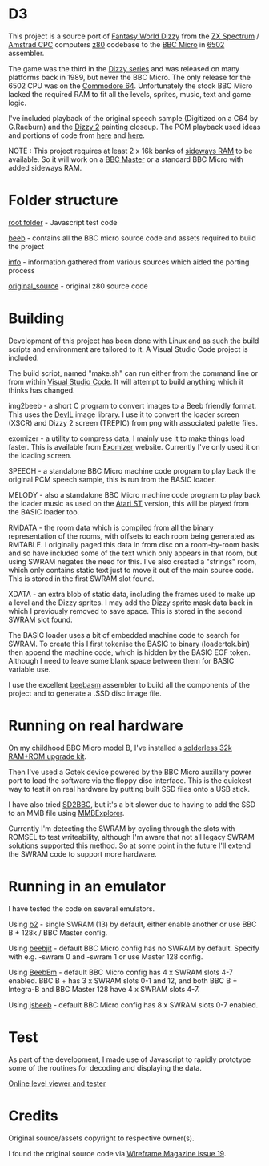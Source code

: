 # D3

This project is a source port of [Fantasy World Dizzy](https://en.wikipedia.org/wiki/Fantasy_World_Dizzy) from the [ZX Spectrum](https://en.wikipedia.org/wiki/ZX_Spectrum) / [Amstrad CPC](https://en.wikipedia.org/wiki/Amstrad_CPC) computers [z80](https://en.wikipedia.org/wiki/Zilog_Z80) codebase to the [BBC Micro](https://en.wikipedia.org/wiki/BBC_Micro) in [6502](https://en.wikipedia.org/wiki/MOS_Technology_6502) assembler.

The game was the third in the [Dizzy series](https://en.wikipedia.org/wiki/Dizzy_(series)) and was released on many platforms back in 1989, but never the BBC Micro. The only release for the 6502 CPU was on the [Commodore 64](https://en.wikipedia.org/wiki/Commodore_64). Unfortunately the stock BBC Micro lacked the required RAM to fit all the levels, sprites, music, text and game logic.

I've included playback of the original speech sample (Digitized on a C64 by G.Raeburn) and the [Dizzy 2](https://en.wikipedia.org/wiki/Treasure_Island_Dizzy) painting closeup. The PCM playback used ideas and portions of code from [here](https://scarybeastsecurity.blogspot.com/2020/06/sampled-sound-1980s-style-from-sn76489.html) and [here](https://github.com/scarybeasts/misc).

NOTE : This project requires at least 2 x 16k banks of [sideways RAM](https://en.wikipedia.org/wiki/Sideways_address_space) to be available. So it will work on a [BBC Master](https://en.wikipedia.org/wiki/BBC_Master) or a standard BBC Micro with added sideways RAM.

# Folder structure

[root folder](https://github.com/picosonic/D3) - Javascript test code

[beeb](https://github.com/picosonic/D3/tree/main/beeb) - contains all the BBC micro source code and assets required to build the project

[info](https://github.com/picosonic/D3/tree/main/info) - information gathered from various sources which aided the porting process

[original_source](https://github.com/picosonic/D3/tree/main/original_source) - original z80 source code

# Building

Development of this project has been done with Linux and as such the build scripts and environment are tailored to it. A Visual Studio Code project is included.

The build script, named "make.sh" can run either from the command line or from within [Visual Studio Code](https://code.visualstudio.com/). It will attempt to build anything which it thinks has changed.

img2beeb - a short C program to convert images to a Beeb friendly format. This uses the [DevIL](https://openil.sourceforge.net/) image library. I use it to convert the loader screen (XSCR) and Dizzy 2 screen (TREPIC) from png with associated palette files.

exomizer - a utility to compress data, I mainly use it to make things load faster. This is available from [Exomizer](https://bitbucket.org/magli143/exomizer/wiki/Home) website. Currently I've only used it on the loading screen.

SPEECH - a standalone BBC Micro machine code program to play back the original PCM speech sample, this is run from the BASIC loader.

MELODY - also a standalone BBC Micro machine code program to play back the loader music as used on the [Atari ST](https://en.wikipedia.org/wiki/Atari_ST) version, this will be played from the BASIC loader too.

RMDATA - the room data which is compiled from all the binary representation of the rooms, with offsets to each room being generated as RMTABLE. I originally paged this data in from disc on a room-by-room basis and so have included some of the text which only appears in that room, but using SWRAM negates the need for this. I've also created a "strings" room, which only contains static text just to move it out of the main source code. This is stored in the first SWRAM slot found.

XDATA - an extra blob of static data, including the frames used to make up a level and the Dizzy sprites. I may add the Dizzy sprite mask data back in which I previously removed to save space. This is stored in the second SWRAM slot found.

The BASIC loader uses a bit of embedded machine code to search for SWRAM. To create this I first tokenise the BASIC to binary (loadertok.bin) then append the machine code, which is hidden by the BASIC EOF token. Although I need to leave some blank space between them for BASIC variable use.

I use the excellent [beebasm](https://github.com/stardot/beebasm) assembler to build all the components of the project and to generate a .SSD disc image file.

# Running on real hardware

On my childhood BBC Micro model B, I've installed a [solderless 32k RAM+ROM upgrade kit](http://www.boobip.com/hardware/32kb-ram-32kb-rom).

Then I've used a Gotek device powered by the BBC Micro auxillary power port to load the software via the floppy disc interface. This is the quickest way to test it on real hardware by putting built SSD files onto a USB stick.

I have also tried [SD2BBC](https://www.thefuturewas8bit.com/shop/bbc/sd2bbc.html), but it's a bit slower due to having to add the SSD to an MMB file using [MMBExplorer](https://github.com/robcfg/retrotools/releases).

Currently I'm detecting the SWRAM by cycling through the slots with ROMSEL to test writeability, although I'm aware that not all legacy SWRAM solutions supported this method. So at some point in the future I'll extend the SWRAM code to support more hardware.

# Running in an emulator

I have tested the code on several emulators.

Using [b2](https://github.com/tom-seddon/b2) - single SWRAM (13) by default, either enable another or use BBC B + 128k / BBC Master config.

Using [beebjit](https://github.com/scarybeasts/beebjit) - default BBC Micro config has no SWRAM by default. Specify with e.g. -swram 0 and -swram 1 or use Master 128 config.

Using [BeebEm](https://en.wikipedia.org/wiki/BeebEm) - default BBC Micro config has 4 x SWRAM slots 4-7 enabled. BBC B + has 3 x SWRAM slots 0-1 and 12, and both BBC B + Integra-B and BBC Master 128 have 4 x SWRAM slots 4-7.

Using [jsbeeb](https://bbc.godbolt.org/) - default BBC Micro config has 8 x SWRAM slots 0-7 enabled.

# Test

As part of the development, I made use of Javascript to rapidly prototype some of the routines for decoding and displaying the data.

[Online level viewer and tester](https://picosonic.github.io/D3/)

# Credits

Original source/assets copyright to respective owner(s).

I found the original source code via [Wireframe Magazine issue 19](https://github.com/Wireframe-Magazine/Wireframe19).
